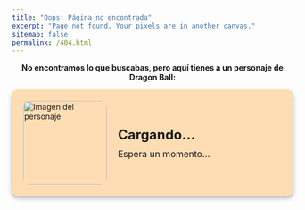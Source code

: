 ```yaml
---
title: "Oops: Página no encontrada"
excerpt: "Page not found. Your pixels are in another canvas."
sitemap: false
permalink: /404.html
---
```


<html lang="es">
<head>
  <meta http-equiv="Content-Type" content="text/html; charset=UTF-8">
  <style>
    /* Estilos básicos para el diseño */
    h1 {
      font-size: 36px;
      margin-bottom: 20px;
      color: #ff6f61;
      text-align: center;
    }
    .subtitle-404 {
        text-align: center;
        font-weight: bold;
    }
    .card {
      margin: 0 auto;
      display: flex;
      align-items: center;
      background-color: #ffddb4;
      border-radius: 10px;
      padding: 20px;
      max-width: 600px;
      box-shadow: 0 4px 8px rgba(0, 0, 0, 0.3);
    }
    .card img {
      width: 150px;
      height: auto;
      border-radius: 10px;
      margin-right: 20px;
    }
    .card-content {
      text-align: left;
    }
    .card-content h2 {
      font-size: 24px;
      margin: 0 0 10px;
    }
    .card-content p {
      font-size: 16px;
      margin: 0;
    }
  </style>
</head>
<body>

<div>
  <p class="subtitle-404">No encontramos lo que buscabas, pero aquí tienes a un personaje de Dragon Ball:</p>
  <div class="card">
    <img id="character-image" src="" alt="Imagen del personaje">
    <div class="card-content">
      <h2 id="character-name">Cargando...</h2>
      <p id="character-description">Espera un momento...</p>
    </div>
  </div>
</div>

<script>
  async function fetchCharacter() {
    let character = null;
    let attempts = 0;
    const maxAttempts = 5; // Número máximo de intentos para evitar un bucle infinito

    while (!character && attempts < maxAttempts) {
      try {
        // Genera un número aleatorio entre 1 y 44
        const randomId = Math.floor(Math.random() * 44) + 1;
        // Llama a la API de Dragon Ball con el ID aleatorio
        const response = await fetch(
          `https://dragonball-api.com/api/characters/${randomId}`
        );

        if (response.ok) {
          character = await response.json();
        } else {
          attempts++;
        }
      } catch (error) {
        console.error("Error al obtener el personaje:", error);
        attempts++;
      }
    }

    // Inserta los datos en la tarjeta, incluso si no se encuentra un personaje después de los intentos
    document.getElementById("character-image").src = character?.image || "";
    document.getElementById("character-name").textContent =
      character?.name || "Personaje desconocido";
    document.getElementById("character-description").textContent =
      character?.description || "No hay descripción disponible.";
  }

  fetchCharacter();
</script>

</body>
</html>
